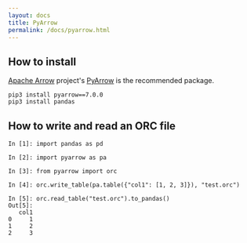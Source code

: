 ```yaml
---
layout: docs
title: PyArrow
permalink: /docs/pyarrow.html
---
```


## How to install

[Apache Arrow](https://arrow.apache.org) project's [PyArrow](https://pypi.org/project/pyarrow/) is the recommended package.

```
pip3 install pyarrow==7.0.0
pip3 install pandas
```

## How to write and read an ORC file

```
In [1]: import pandas as pd

In [2]: import pyarrow as pa

In [3]: from pyarrow import orc

In [4]: orc.write_table(pa.table({"col1": [1, 2, 3]}), "test.orc")

In [5]: orc.read_table("test.orc").to_pandas()
Out[5]:
   col1
0     1
1     2
2     3
```
